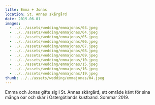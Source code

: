 ```yaml
---
title: Emma + Jonas
location: St. Annas skärgård
date: 2019.06.01
images:
  - ../../assets/wedding/emmajonas/03.jpeg
  - ../../assets/wedding/emmajonas/04.jpeg
  - ../../assets/wedding/emmajonas/05.jpeg
  - ../../assets/wedding/emmajonas/06.jpeg
  - ../../assets/wedding/emmajonas/07.jpeg
  - ../../assets/wedding/emmajonas/08.jpeg
  - ../../assets/wedding/emmajonas/09.jpeg
  - ../../assets/wedding/emmajonas/10.jpeg
  - ../../assets/wedding/emmajonas/15.jpeg
  - ../../assets/wedding/emmajonas/16.jpeg
  - ../../assets/wedding/emmajonas/19.jpeg
thumb: ../../assets/wedding/emmajonas/04.jpeg
---
```


Emma och Jonas gifte sig i St. Annas skärgård, ett område känt för sina många öar och skär i Östergötlands kustband. Sommar 2019.
